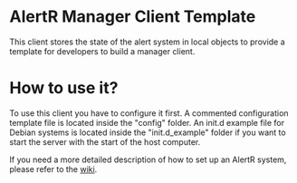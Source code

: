AlertR Manager Client Template
======

This client stores the state of the alert system in local objects to provide a template for developers to build a manager client.


How to use it?
======

To use this client you have to configure it first. A commented configuration template file is located inside the "config" folder. An init.d example file for Debian systems is located inside the "init.d_example" folder if you want to start the server with the start of the host computer.

If you need a more detailed description of how to set up an AlertR system, please refer to the [wiki](https://github.com/sqall01/alertR/wiki).